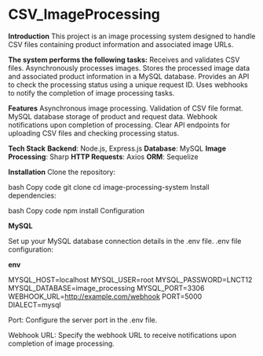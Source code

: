 # CSV_ImageProcessing


**Introduction**
This project is an image processing system designed to handle CSV files containing product information and associated image URLs. 


**The system performs the following tasks:**
Receives and validates CSV files.
Asynchronously processes images.
Stores the processed image data and associated product information in a MySQL database.
Provides an API to check the processing status using a unique request ID.
Uses webhooks to notify the completion of image processing tasks.


**Features**
Asynchronous image processing.
Validation of CSV file format.
MySQL database storage of product and request data.
Webhook notifications upon completion of processing.
Clear API endpoints for uploading CSV files and checking processing status.


**Tech Stack**
**Backend**: Node.js, Express.js
**Database**: MySQL
**Image Processing**: Sharp
**HTTP Requests**: Axios
**ORM**: Sequelize


**Installation**
Clone the repository:

bash
Copy code
git clone 
cd image-processing-system
Install dependencies:

bash
Copy code
npm install
Configuration


**MySQL**

Set up your MySQL database connection details in the .env file.
.env file configuration:

**env**

MYSQL_HOST=localhost
MYSQL_USER=root
MYSQL_PASSWORD=LNCT12
MYSQL_DATABASE=image_processing
MYSQL_PORT=3306
WEBHOOK_URL=http://example.com/webhook
PORT=5000
DIALECT=mysql


Port:
Configure the server port in the .env file.

Webhook URL:
Specify the webhook URL to receive notifications upon completion of image processing.
